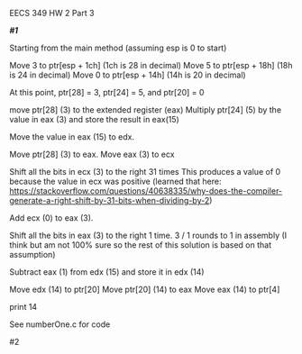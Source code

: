 EECS 349
HW 2 Part 3

***#1***

Starting from the main method (assuming esp is 0 to start)

Move 3 to ptr[esp + 1ch] (1ch is 28 in decimal)
Move 5 to ptr[esp + 18h] (18h is 24 in decimal)
Move 0 to ptr[esp + 14h] (14h is 20 in decimal)

At this point, ptr[28] = 3, ptr[24] = 5, and ptr[20] = 0

move ptr[28] (3) to the extended register (eax)
Multiply ptr[24] (5) by the value in eax (3) and store the result in eax(15)

Move the value in eax (15) to edx.

Move ptr[28] (3) to eax.
Move eax (3) to ecx

Shift all the bits in ecx (3) to the right 31 times
This produces a value of 0 because the value in ecx was positive
(learned that here: https://stackoverflow.com/questions/40638335/why-does-the-compiler-generate-a-right-shift-by-31-bits-when-dividing-by-2)

Add ecx (0) to eax (3).

Shift all the bits in eax (3) to the right 1 time. 3 / 1 rounds to 1 in assembly (I think but am not 100% sure so the rest of this solution is based on that assumption)

Subtract eax (1) from edx (15) and store it in edx (14)

Move edx (14) to ptr[20]
Move ptr[20] (14) to eax
Move eax (14) to ptr[4]

print 14

See numberOne.c for code


#2
